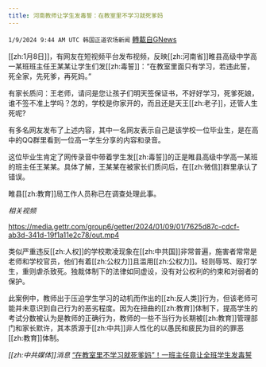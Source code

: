 ```yaml
---
title: 河南教师让学生发毒誓：在教室里不学习就死爹妈
---
```

`1/9/2024 9:44 AM UTC 韩国正道农场新闻` [轉載自GNews](https://gnews.org/articles/2200259)

[[zh:1月8日]]，有网友在短视频平台发布视频，反映[[zh:河南省]]睢县高级中学高一某班班主任王某某让学生们发[[zh:毒誓]]：“在教室里面只有学习，若违此誓，死全家，先死爹，再死妈。”

有家长质问：王老师，请问是您让孩子们明天签保证书，不好好学习，死爹死娘，谁不签不准上学吗？怎的，学校是你家开的，而且还是天王[[zh:老子]]，还管人生死呢?

有多名网友发布了上述内容，其中一名网友表示自己是该学校一位毕业生，是在高中的QQ群里看到一位高一学生分享的内容和录音。

这位毕业生肯定了网传录音中带着学生发[[zh:毒誓]]的正是睢县高级中学高一某班的班主任王某某。具体了解，王某某在被家长们质问后，在[[zh:微信]]群里承认了错误。

睢县[[zh:教育]]局工作人员称已在调查处理此事。

*相关视频*

https://media.gettr.com/group6/getter/2024/01/09/01/7625d87c-cdcf-ab3d-341d-19f1a11e2c78/out.mp4

类似严重违反[[zh:人权]]的学校欺凌现象在[[zh:中共国]]非常普遍，施害者常常是老师和学校官员，他们有着[[zh:公权力]]且滥用[[zh:公权力]]。轻则辱骂、殴打学生，重则虐杀致死。独裁体制下的法律如同虚设，没有对公权利的约束和对弱者的保护。

此案例中，教师出于压迫学生学习的动机而作出的[[zh:反人类]]行为，但该老师可能并未意识到自己行为的恶劣程度。因为在扭曲的[[zh:教育]]体制下，提高学生的考试分数被认为是教师的正确行为，教师的一些不当行为长期被[[zh:教育]]管理部门和家长默许，其本质源于[[zh:中共]]非人性化的以愚民和疲民为目的的罪恶[[zh:教育]]体制。

*[[zh:中共媒体]]消息*
[“在教室里不学习就死爹妈”！一班主任竟让全班学生发毒誓](https://news.bjd.com.cn/2024/01/09/10670837.shtml)
